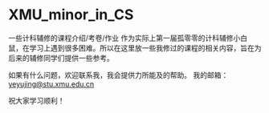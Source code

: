 # XMU_minor_in_CS
一些计科辅修的课程介绍/考卷/作业
作为实际上第一届孤零零的计科辅修小白鼠，在学习上遇到很多困难。所以在这里放一些我修过的课程的相关内容，旨在为后来的辅修同学们提供一些参考。

如果有什么问题，欢迎联系我，我会提供力所能及的帮助。
我的邮箱： yeyujing@stu.xmu.edu.cn

祝大家学习顺利！
